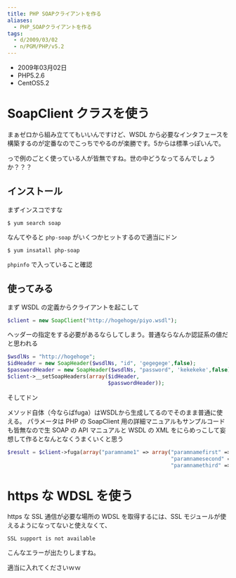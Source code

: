```yaml
---
title: PHP SOAPクライアントを作る
aliases:
  - PHP_SOAPクライアントを作る
tags:
  - d/2009/03/02
  - n/PGM/PHP/v5.2
---
```


- 2009年03月02日
- PHP5.2.6
- CentOS5.2

SoapClient クラスを使う
================================================================================
まぁゼロから組み立ててもいいんですけど、WSDL から必要なインタフェースを構築するのが定番なのでこっちでやるのが楽勝です。5からは標準っぽいんで。

っで例のごとく使っている人が皆無ですね。世の中どうなってるんでしょうか？？？

インストール
--------------------------------------------------------------------------------
まずインスコですな

```console
$ yum search soap
```

なんてやると `php-soap` がいくつかヒットするので適当にドン

```console
$ yum insatall php-soap
```

`phpinfo` で入っていること確認


使ってみる
--------------------------------------------------------------------------------
まず WSDL の定義からクライアントを起こして

```php
$client = new SoapClient("http://hogehoge/piyo.wsdl");
```

ヘッダーの指定をする必要があるならしてしまう。普通ならなんか認証系の値だと思われる

```php
$wsdlNs = "http://hogehoge";
$idHeader = new SoapHeader($wsdlNs, "id", 'gegegege',false);
$passwordHeader = new SoapHeader($wsdlNs, "password", 'kekekeke',false);
$client->__setSoapHeaders(array($idHeader,
                                $passwordHeader));
```

そしてドン

メソッド自体（今ならばfuga）はWSDLから生成してるのでそのまま普通に使える。
パラメータは PHP の SoapClient 用の詳細マニュアルもサンプルコードも皆無なので生 SOAP の API マニュアルと WSDL の XML をにらめっこして妄想して作るとなんとなくうまくいくと思う

```php
$result = $client->fuga(array("paramname1" => array("paramnamefirst" => "aaa", 
                                                    "paramnamesecond" => "bbb",
                                                    "paramnamethird" => "ccc")));
```


https な WDSL を使う
================================================================================
https な SSL 通信が必要な場所の WDSL を取得するには、SSL モジュールが使えるようになってないと使えなくて、

```
SSL support is not available
```

こんなエラーが出たりしますね。

適当に入れてくださいｗｗ


